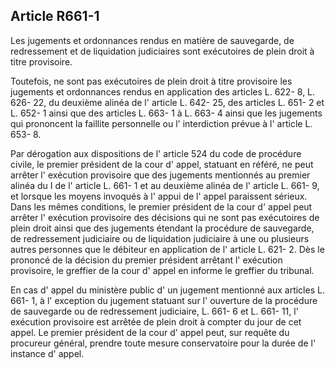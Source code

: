 Article R661-1
----
Les jugements et ordonnances rendus en matière de sauvegarde, de redressement et
de liquidation judiciaires sont exécutoires de plein droit à titre provisoire.

Toutefois, ne sont pas exécutoires de plein droit à titre provisoire les
jugements et ordonnances rendus en application des articles L. 622- 8, L. 626-
22, du deuxième alinéa de l' article L. 642- 25, des articles L. 651- 2 et L.
652- 1 ainsi que des articles L. 663- 1 à L. 663- 4 ainsi que les jugements qui
prononcent la faillite personnelle ou l' interdiction prévue à l' article L.
653- 8.

Par dérogation aux dispositions de l' article 524 du code de procédure civile,
le premier président de la cour d' appel, statuant en référé, ne peut arrêter l'
exécution provisoire que des jugements mentionnés au premier alinéa du I de l'
article L. 661- 1 et au deuxième alinéa de l' article L. 661- 9, et lorsque les
moyens invoqués à l' appui de l' appel paraissent sérieux. Dans les mêmes
conditions, le premier président de la cour d' appel peut arrêter l' exécution
provisoire des décisions qui ne sont pas exécutoires de plein droit ainsi que
des jugements étendant la procédure de sauvegarde, de redressement judiciaire ou
de liquidation judiciaire à une ou plusieurs autres personnes que le débiteur en
application de l' article L. 621- 2. Dès le prononcé de la décision du premier
président arrêtant l' exécution provisoire, le greffier de la cour d' appel en
informe le greffier du tribunal.

En cas d' appel du ministère public d' un jugement mentionné aux articles L.
661- 1, à l' exception du jugement statuant sur l' ouverture de la procédure de
sauvegarde ou de redressement judiciaire, L. 661- 6 et L. 661- 11, l' exécution
provisoire est arrêtée de plein droit à compter du jour de cet appel. Le premier
président de la cour d' appel peut, sur requête du procureur général, prendre
toute mesure conservatoire pour la durée de l' instance d' appel.
